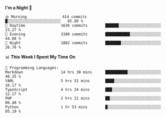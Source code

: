 <!--START_SECTION:waka-->
**I'm a Night 🦉** 

```text
🌞 Morning                414 commits         █░░░░░░░░░░░░░░░░░░░░░░░░   05.89 % 
🌆 Daytime                1636 commits        ██████░░░░░░░░░░░░░░░░░░░   23.27 % 
🌃 Evening                3100 commits        ███████████░░░░░░░░░░░░░░   44.08 % 
🌙 Night                  1882 commits        ███████░░░░░░░░░░░░░░░░░░   26.76 % 
```


📊 **This Week I Spent My Time On** 

```text
💬 Programming Languages: 
Markdown                 14 hrs 38 mins      ██████████░░░░░░░░░░░░░░░   40.35 % 
YAML                     5 hrs 51 mins       ████░░░░░░░░░░░░░░░░░░░░░   16.17 % 
TypeScript               4 hrs 24 mins       ███░░░░░░░░░░░░░░░░░░░░░░   12.17 % 
PHP                      2 hrs 21 mins       ██░░░░░░░░░░░░░░░░░░░░░░░   06.48 % 
Python                   1 hr 53 mins        █░░░░░░░░░░░░░░░░░░░░░░░░   05.19 % 
```


<!--END_SECTION:waka-->
